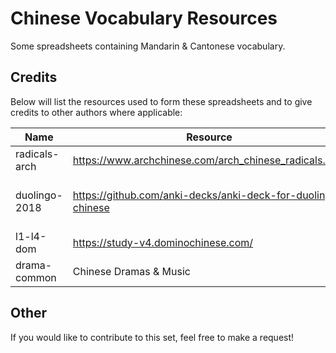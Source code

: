 # Chinese Vocabulary Resources
Some spreadsheets containing Mandarin & Cantonese vocabulary.

## Credits
Below will list the resources used to form these spreadsheets and to give credits to other authors where applicable:

|Name|Resource|Authors|
|----------------|------------|-------|
|radicals-arch   |https://www.archchinese.com/arch_chinese_radicals.html | The Arch Chinese Team|
|duolingo-2018   |https://github.com/anki-decks/anki-deck-for-duolingo-chinese | @nicolas-raoul (https://github.com/nicolas-raoul) and @leonfox1 (https://github.com/leonfox1)|
|l1-l4-dom       |https://study-v4.dominochinese.com/ | The Domino Chinese Team
|drama-common|Chinese Dramas & Music|Phrases I've personally collected|

## Other
If you would like to contribute to this set, feel free to make a request!
